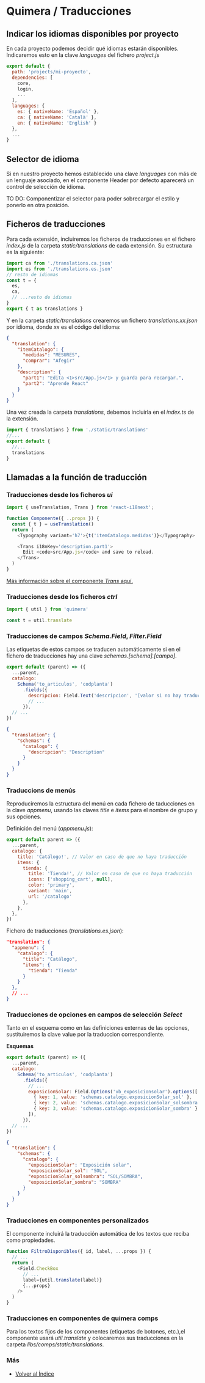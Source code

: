 # Quimera / Traducciones

## Indicar los idiomas disponibles por proyecto
En cada proyecto podemos decidir qué idiomas estarán disponibles.
Indicaremos esto en la clave *languages* del fichero *project.js*

```js
export default {
  path: 'projects/mi-proyecto',
  dependencies: [
    core,
    login,
    ...
  ],
  languages: {
    es: { nativeName: 'Español' },
    ca: { nativeName: 'Català' },
    en: { nativeName: 'English' }
  },
  ...
}
```

## Selector de idioma
Si en nuestro proyecto hemos establecido una clave *languages* con más de un lenguaje asociado, en el componente Header por defecto aparecerá un control de selección de idioma.

TO DO: Componentizar el selector para poder sobrecargar el estilo y ponerlo en otra posición.

## Ficheros de traducciones
Para cada extensión, incluiremos los ficheros de traducciones en el fichero *index.js* de la carpeta *static/translations* de cada extensión.
Su estructura es la siguiente:
```js
import ca from './translations.ca.json'
import es from './translations.es.json'
// resto de idiomas
const t = {
  es,
  ca,
  // ...resto de idiomas
}
export { t as translations }
```
Y en la carpeta *static/translations* crearemos un fichero *translations.xx.json* por idioma, donde *xx* es el código del idioma:
```json
{
  "translation": {
    "itemCatalogo": {
      "medidas": "MESURES",
      "comprar": "Afegir"
    },
    "description": {
      "part1": "Edita <1>src/App.js</1> y guarda para recargar.",
      "part2": "Aprende React"
    }
  }
}
```

Una vez creada la carpeta *translations*, debemos incluirla en el *index.ts* de la extensión.
```js
import { translations } from './static/translations'
//...
export default {
  //...
  translations
}
```
## Llamadas a la función de traducción

### Traducciones desde los ficheros *ui*
```js
import { useTranslation, Trans } from 'react-i18next';

function Componente({ ..props }) {
  const { t } = useTranslation()
  return (
    <Typography variant='h7'>{t('itemCatalogo.medidas')}</Typography>

    <Trans i18nKey='description.part1'>
      Edit <code>src/App.js</code> and save to reload.
    </Trans>
  )
}
```
[Más información sobre el componente *Trans* aquí.](https://react.i18next.com/latest/trans-component)

### Traducciones desde los ficheros *ctrl*
```js
import { util } from 'quimera'

const t = util.translate
```

### Traducciones de campos *Schema.Field*, *Filter.Field*
Las etiquetas de estos campos se traducen automáticamente si en el fichero de traducciones hay una clave *schemas.[schema].[campo]*.
```js
export default (parent) => ({
  ...parent,
  catalogo:
    Schema('to_articulos', 'codplanta')
      .fields({
        descripcion: Field.Text('descripcion', '[valor si no hay traducción]'),
        // ...
      }),
  // ...
})
```
```json
{
  "translation": {
    "schemas": {
      "catalogo": {
        "descripcion": "Description"
      }
    }
  }
}
```
### Traduccions de menús
Reproduciremos la estructura del menú en cada fichero de taducciones en la clave *appmenu*, usando las claves *title* e *items* para el nombre de grupo y sus opciones.

Definición del menú (*appmenu.js*):
```js
export default parent => ({
  ...parent,
  catalogo: {
    title: 'Catálogo!', // Valor en caso de que no haya traducción
    items: {
      tienda: {
        title: 'Tienda!', // Valor en caso de que no haya traducción
        icons: ['shopping_cart', null],
        color: 'primary',
        variant: 'main',
        url: '/catalogo'
      },
    },
  },
})
```

Fichero de traducciones (*translations.es.json*):
```json
"translation": {
  "appmenu": {
    "catalogo": {
      "title": "Catálogo",
      "items": {
        "tienda": "Tienda"
      }
    }
  },
  // ...
}
```

### Traducciones de opciones en campos de selección *Select*
Tanto en el esquema como en las definiciones externas de las opciones, sustituiremos la clave value por la traduccion correspondiente.

**Esquemas**
```js
export default (parent) => ({
  ...parent,
  catalogo:
    Schema('to_articulos', 'codplanta')
      .fields({
        // ...
        exposicionSolar: Field.Options('vb_exposicionsolar').options([
          { key: 1, value: 'schemas.catalogo.exposicionSolar_sol' },
          { key: 2, value: 'schemas.catalogo.exposicionSolar_solsombra' },
          { key: 3, value: 'schemas.catalogo.exposicionSolar_sombra' }
        ]),
      }),
  // ...
})
```

```json
{
  "translation": {
    "schemas": {
      "catalogo": {
        "exposicionSolar": "Exposición solar",
        "exposicionSolar_sol": "SOL",
        "exposicionSolar_solsombra": "SOL/SOMBRA",
        "exposicionSolar_sombra": "SOMBRA"
      }
    }
  }
}
```

### Traducciones en componentes personalizados
El componente incluirá la traducción automática de los textos que reciba como propiedades.
```js
function FiltroDisponibles({ id, label, ...props }) {
  // ...
  return (
    <Field.CheckBox
      // ...
      label={util.translate(label)}
      {...props}
    />
  )
}
```

### Traducciones en componentes de quimera comps
Para los textos fijos de los componentes (etiquetas de botones, etc.),el componente usará *util.translate* y colocaremos sus traducciones en la carpeta *libs/comps/static/translations*.


### Más

  * [Volver al Índice](./index.md)
